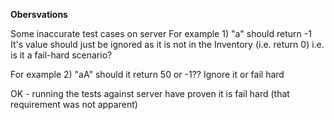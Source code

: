 **Obersvations**

Some inaccurate test cases on server
For example 1) "a" should return -1
It's value should just be ignored as it is not in the Inventory (i.e. return 0)
i.e. is it a fail-hard scenario?

For example 2) "aA" should it return 50 or -1?? Ignore it or fail hard

OK - running the tests against server have proven it is fail hard (that requirement was not apparent)

